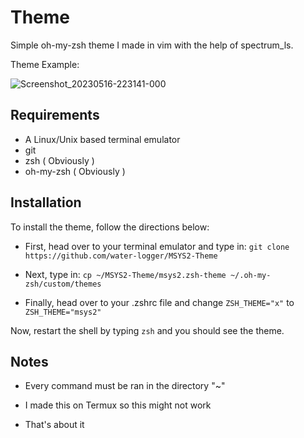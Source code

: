 # Theme

Simple oh-my-zsh theme I made in vim with the help of spectrum_ls.
  
  
Theme Example:
  
![Screenshot_20230516-223141-000](https://github.com/water-logger/MSYS2-Theme/assets/101909986/811d4b52-782d-4abe-aa58-d94d1ebd108a)

## Requirements

* A Linux/Unix based terminal emulator
* git
* zsh ( Obviously )
* oh-my-zsh ( Obviously )

## Installation

To install the theme, follow the directions below:

* First, head over to your terminal emulator and type in:
``git clone https://github.com/water-logger/MSYS2-Theme``

* Next, type in:
``cp ~/MSYS2-Theme/msys2.zsh-theme ~/.oh-my-zsh/custom/themes``

* Finally, head over to your .zshrc file and change ``ZSH_THEME="x"`` to ``ZSH_THEME="msys2"``
  
Now, restart the shell by typing ``zsh`` and you should see the theme.

## Notes

* Every command must be ran in the directory "~"

* I made this on Termux so this might not work

* That's about it
